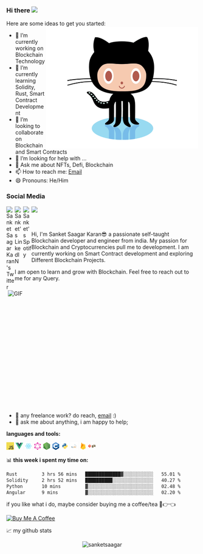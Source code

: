 ### Hi there <img src="https://media.giphy.com/media/hvRJCLFzcasrR4ia7z/giphy.gif" width="25px"> 

Here are some ideas to get you started:
 <img align="right" alt="GIF" src="https://github.com/sanketsaagar/sanketsaagar/blob/b539a4b22a95ebbfc6811f3be7c130b47ac22d89/octocat.gif" width="400" height="320" />
- 🔭 I’m currently working on Blockchain Technology
- 🌱 I’m currently learning Solidity, Rust, Smart Contract Development
- 👯 I’m looking to collaborate on Blockchain and Smart Contracts
- 🤔 I’m looking for help with ...
- 💬 Ask me about NFTs, Defi, Blockchain
- 📫 How to reach me: [Email](sanketsaagar1234@gmail.com)
- 😄 Pronouns: He/Him




### Social Media
<a href="https://twitter.com/sanket_s_karan">
  <img align="left" alt="Sanket Saagar Karan's Twitter" width="22px" src="https://raw.githubusercontent.com/peterthehan/peterthehan/master/assets/twitter.svg" />
</a>
<a href="https://www.linkedin.com/in/sanket-saagar-karan/">
  <img align="left" alt="Sanket's LinkedIN" width="22px" src="https://raw.githubusercontent.com/peterthehan/peterthehan/master/assets/linkedin.svg" />
</a>
<a href="https://open.spotify.com/user/nms0qqfhg8dn18ulzajeqgieg">
  <img align="left" alt="Sanket's Spotify" width="22px" src="https://raw.githubusercontent.com/peterthehan/peterthehan/master/assets/spotify.svg" />
</a>

![](https://visitor-badge.glitch.me/badge?page_id=sanketsaagar.sanketsaagar)

<br />

Hi, I'm Sanket Saagar Karan😎 a passionate self-taught Blockchain developer and engineer from india. My passion for Blockchain and Cryptocurrencies pull me to development. I am currently working on Smart Contract development and exploring Different Blockchain Projects.

I am open to learn and grow with Blockchain. Feel free to reach out to me for any Query.


  <img align="right" alt="GIF" src="https://github.com/abhisheknaiidu/abhisheknaiidu/blob/master/code.gif?raw=true" width="500" height="320" />
  
- 💼 any freelance work? do reach, [email](mailto:abhishek.naidu@cred.club) :)
- 💬 ask me about anything, i am happy to help;

**languages and tools:**  

<code><img height="20" src="https://raw.githubusercontent.com/github/explore/80688e429a7d4ef2fca1e82350fe8e3517d3494d/topics/javascript/javascript.png"></code>
<code><img height="20" src="https://raw.githubusercontent.com/github/explore/80688e429a7d4ef2fca1e82350fe8e3517d3494d/topics/vue/vue.png"></code>
<code><img height="20" src="https://raw.githubusercontent.com/github/explore/80688e429a7d4ef2fca1e82350fe8e3517d3494d/topics/react/react.png"></code>
<code><img height="20" src="https://raw.githubusercontent.com/github/explore/5c058a388828bb5fde0bcafd4bc867b5bb3f26f3/topics/graphql/graphql.png"></code>
<code><img height="20" src="https://raw.githubusercontent.com/github/explore/80688e429a7d4ef2fca1e82350fe8e3517d3494d/topics/nodejs/nodejs.png"></code>
<code><img height="20" src="https://raw.githubusercontent.com/github/explore/80688e429a7d4ef2fca1e82350fe8e3517d3494d/topics/cpp/cpp.png"></code>
<code><img height="20" src="https://raw.githubusercontent.com/github/explore/80688e429a7d4ef2fca1e82350fe8e3517d3494d/topics/python/python.png"></code>
<code><img height="20" src="https://raw.githubusercontent.com/github/explore/80688e429a7d4ef2fca1e82350fe8e3517d3494d/topics/mysql/mysql.png"></code>
<code><img height="20" src="https://raw.githubusercontent.com/github/explore/80688e429a7d4ef2fca1e82350fe8e3517d3494d/topics/firebase/firebase.png"></code>
<code><img height="20" src="https://raw.githubusercontent.com/github/explore/80688e429a7d4ef2fca1e82350fe8e3517d3494d/topics/git/git.png"></code>

📊 **this week i spent my time on:**
<!--START_SECTION:waka-->
```text
Rust         3 hrs 56 mins   █████████████▓░░░░░░░░░░░   55.01 % 
Solidity     2 hrs 52 mins   ██████████░░░░░░░░░░░░░░░   40.27 % 
Python       10 mins         ▓░░░░░░░░░░░░░░░░░░░░░░░░   02.48 % 
Angular      9 mins          ▓░░░░░░░░░░░░░░░░░░░░░░░░   02.20 % 
```
<!--END_SECTION:waka-->

if you like what i do, maybe consider buying me a coffee/tea 🥺👉👈

<a href="https://www.buymeacoffee.com/abhisheknaiidu" target="_blank"><img src="https://cdn.buymeacoffee.com/buttons/v2/default-red.png" alt="Buy Me A Coffee" width="150" ></a>


📈 my github stats

<p align="center"> <img src="https://github-readme-stats.vercel.app/api?username=sanketsaagar&show_icons=true&theme=gotham" alt="sanketsaagar" />




